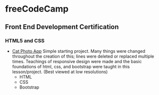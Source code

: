 # freeCodeCamp
## Front End Development Certification
### HTML5 and CSS
* [Cat Photo App](#)
Simple starting project. Many things were changed throughout the creation of this; lines were deleted or replaced multiple times. Teachings of responsive design were made and the basic foundations of html, css, and bootstrap were taught in this lesson/project. (Best viewed at low resolutions)
	- HTML
	- CSS
	- Bootstrap